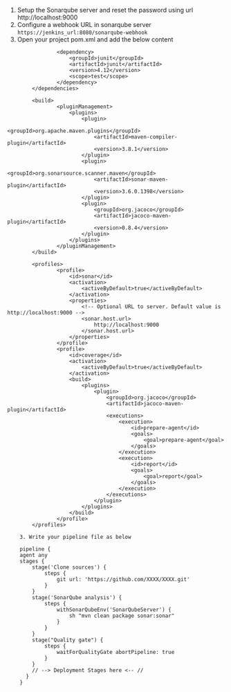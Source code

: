 1. Setup the Sonarqube server and reset the password using url http://localhost:9000 
2. Configure a webhook URL in sonarqube server 
```https://jenkins_url:8080/sonarqube-webhook```
3. Open your project pom.xml and add the below content

```<dependencies>
		        <dependency>
		            <groupId>junit</groupId>
		            <artifactId>junit</artifactId>
		            <version>4.12</version>
		            <scope>test</scope>
		        </dependency>
		</dependencies>
		
		<build>
		        <pluginManagement>
		            <plugins>
		                <plugin>
		                    <groupId>org.apache.maven.plugins</groupId>
		                    <artifactId>maven-compiler-plugin</artifactId>
		                    <version>3.8.1</version>
		                </plugin>
		                <plugin>
		                    <groupId>org.sonarsource.scanner.maven</groupId>
		                    <artifactId>sonar-maven-plugin</artifactId>
		                    <version>3.6.0.1398</version>
		                </plugin>
		                <plugin>
		                    <groupId>org.jacoco</groupId>
		                    <artifactId>jacoco-maven-plugin</artifactId>
		                    <version>0.8.4</version>
		                </plugin>
		            </plugins>
		        </pluginManagement>
		</build>
		
		<profiles>
		        <profile>
		            <id>sonar</id>
		            <activation>
		                <activeByDefault>true</activeByDefault>
		            </activation>
		            <properties>
		                <!-- Optional URL to server. Default value is http://localhost:9000 -->
		                <sonar.host.url>
		                    http://localhost:9000
		                </sonar.host.url>
		            </properties>
		        </profile>
		        <profile>
		            <id>coverage</id>
		            <activation>
		                <activeByDefault>true</activeByDefault>
		            </activation>
		            <build>
		                <plugins>
		                    <plugin>
		                        <groupId>org.jacoco</groupId>
		                        <artifactId>jacoco-maven-plugin</artifactId>
		                        <executions>
		                            <execution>
		                                <id>prepare-agent</id>
		                                <goals>
		                                    <goal>prepare-agent</goal>
		                                </goals>
		                            </execution>
		                            <execution>
		                                <id>report</id>
		                                <goals>
		                                    <goal>report</goal>
		                                </goals>
		                            </execution>
		                        </executions>
		                    </plugin>
		                </plugins>
		            </build>
		        </profile>
		</profiles>
    
    3. Write your pipeline file as below
    
    pipeline {
    agent any
    stages {
        stage('Clone sources') {
            steps {
                git url: 'https://github.com/XXXX/XXXX.git'
            }
        }
        stage('SonarQube analysis') {
            steps {
                withSonarQubeEnv('SonarQubeServer') {
                    sh "mvn clean package sonar:sonar"
                }
            }
        }
        stage("Quality gate") {
            steps {
                waitForQualityGate abortPipeline: true
            }
        }
        // --> Deployment Stages here <-- //
      }
    }
    
    
